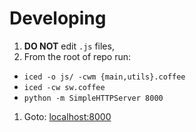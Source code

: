 Developing
==========

1. **DO NOT** edit `.js` files,
1. From the root of repo run:
  * `iced -o js/ -cwm {main,utils}.coffee`
  * `iced -cw sw.coffee`
  * `python -m SimpleHTTPServer 8000`
1. Goto: [localhost:8000](http://localhost:8000/)
